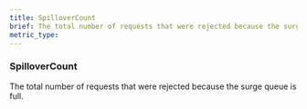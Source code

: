 ```yaml
---
title: SpilloverCount
brief: The total number of requests that were rejected because the surge queue is full.
metric_type:
---
```

### SpilloverCount

The total number of requests that were rejected because the surge queue is full.
